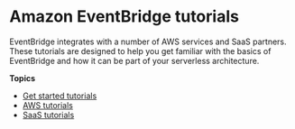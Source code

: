 # Amazon EventBridge tutorials<a name="eb-tutorial"></a>

EventBridge integrates with a number of AWS services and SaaS partners\. These tutorials are designed to help you get familiar with the basics of EventBridge and how it can be part of your serverless architecture\.

**Topics**
+ [Get started tutorials](eb-gs-tutorials.md)
+ [AWS tutorials](eb-aws-tutorials.md)
+ [SaaS tutorials](eb-saas-tutorials.md)